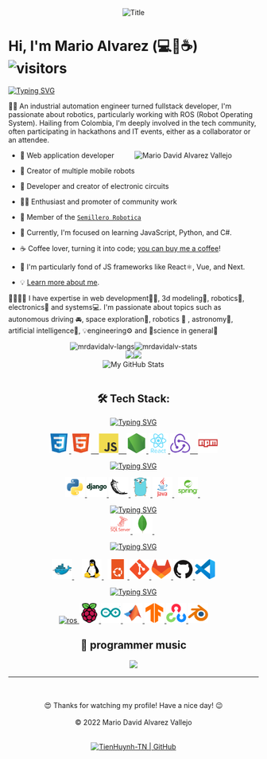 <div align="center"><img src="https://readme-typing-svg.herokuapp.com?font=Architects+Daughter&color=%2338C2FF&size=50&center=true&vCenter=true&height=60&width=600&lines=Hey!+I'm+MrDavidAlv;Welcome+to+my+profile!" alt="Title"></img></div>


# Hi, I'm Mario Alvarez (💻💖☕)   ![visitors](https://visitor-badge.laobi.icu/badge?page_id=mrdavidalv)


[![Typing SVG](https://readme-typing-svg.herokuapp.com?font=comfortaa&color=016EEA&size=24&width=500&lines=FullStack+Developer;Autonomous+robot+creator)](https://git.io/typing-svg)


👨‍💻 An industrial automation engineer turned fullstack developer, I'm passionate about robotics, particularly working with ROS (Robot Operating System). Hailing from Colombia, I'm deeply involved in the tech community, often participating in hackathons and IT events, either as a collaborator or an attendee.

<!-- markdownlint-disable MD033 -->
<a href="https://app.daily.dev/mrdavidalv"><img src="https://api.daily.dev/devcards/5a94b097814e4d6499823ad6d1ecf835.png?r=duu" width="250" align="right"  alt="Mario David Alvarez Vallejo"/></a>
<!-- markdownlint-enable MD033 -->

- 💝 Web application developer
- 💼 Creator of multiple mobile robots
- 💼 Developer and creator of electronic circuits
- 👨‍🔬 Enthusiast and promoter of community work
- 💞 Member of the [`Semillero Robotica`](https://github.com/TadeoRoboticsGroup)

- 🔏 Currently, I'm focused on learning JavaScript, Python, and C#.
- ☕ Coffee lover, turning it into code; [you can buy me a coffee](https://buymeacoff.ee/mrdavidalv)!
- 🎯 I'm particularly fond of JS frameworks like React⚛️, Vue, and Next.
- 💡 [Learn more about me](https://bio.link/mrdavidalv).

:hugs::muscle:🤓:seedling:
 I have expertise in web development👨‍💻, 3d modeling:nazar_amulet:, robotics:robot:, electronics:electric_plug: and systems:computer:. 
I'm passionate about topics such as autonomous driving :oncoming_automobile:, space exploration:rocket:, robotics	:mechanical_arm: , astronomy:telescope:, artificial intelligence:space_invader:, :bulb:engineering:gear: and :microscope:science in general:dna:


 
 
 <div align="center">
<img height="150em" src="https://github-readme-stats.vercel.app/api/top-langs/?username=mrdavidalv&layout=compact&show_icon=true&theme=algolia&hide_border=true" alt="mrdavidalv-langs"/><img height="150em" src="https://github-readme-stats.vercel.app/api/?username=mrdavidalv&layout=compact&show_icon=true&theme=algolia&hide_border=true" alt="mrdavidalv-stats"/>
</div>


<div align="center">
<img src="http://github-readme-streak-stats.herokuapp.com?user=mrdavidalv&theme=algolia&background=0d1117&hide_border=true" /><img src="https://activity-graph.herokuapp.com/graph?username=mrdavidalv&theme=react-dark&hide_border=true"/>

<div align="center">
<img src="https://user-images.githubusercontent.com/44630882/173249286-02d3dd8e-f6da-482b-831e-b138352ecab2.svg#gh-ligth-mode-only&theme=algolia&background=0d1117&hide_border=true" alt="My GitHub Stats"/>	
</div>

<br>
  

## 🛠️ Tech Stack:

<div>
	
[![Typing SVG](https://readme-typing-svg.herokuapp.com?font=comfortaa&color=016EEA&size=24&width=500&lines=Frontend)](https://git.io/typing-svg)<br>
	
<a href="https://www.w3.org/Style/CSS/" target="_blank">
<img src="https://github.com/devicons/devicon/blob/master/icons/css3/css3-original.svg"  title="CSS3" alt="CSS" width="40" height="40"/>
</a>	
<a href="https://www.w3.org/html/" target="_blank">
<img src="https://github.com/devicons/devicon/blob/master/icons/html5/html5-original.svg" title="HTML5" alt="HTML" width="40" height="40"/>&nbsp;&nbsp;&nbsp;
</a>	
<!--img src="https://github.com/devicons/devicon/blob/master/icons/typescript/typescript-original.svg" title="Typescript" alt="Typescript" width="40" height="40"/-->
	
<a href="https://www.javascript.com/" target="_blank">
<img src="https://github.com/devicons/devicon/blob/master/icons/javascript/javascript-original.svg" title="JavaScript" alt="JavaScript" width="40" height="40"/>&nbsp;&nbsp;&nbsp;
</a>	
	
<a href="https://nodejs.org/es" target="_blank">
<img src="https://github.com/devicons/devicon/blob/master/icons/nodejs/nodejs-original.svg" title="NodeJS" alt="NodeJS" width="40" height="40"/>
</a>
	
<a href="https://react.dev/" target="_blank">
<img src="https://github.com/devicons/devicon/blob/master/icons/react/react-original-wordmark.svg" title="React" alt="React" width="40" height="40"/>
</a>
<a href="https://redux.js.org/" target="_blank">
<img src="https://github.com/devicons/devicon/blob/master/icons/redux/redux-original.svg" title="Redux" alt="Redux " width="40" height="40"/>&nbsp;&nbsp;&nbsp; 
</a>
<a href="https://www.npmjs.com/" target="_blank">
<img src="https://github.com/devicons/devicon/blob/master/icons/npm/npm-original-wordmark.svg"  title="npm" alt="npm" width="40" height="40"/>
</a>
<br>
	
	
[![Typing SVG](https://readme-typing-svg.herokuapp.com?font=comfortaa&color=016EEA&size=24&width=500&lines=Backend)](https://git.io/typing-svg)<br>
	
<a href="https://www.python.org/" target="_blank">
<img src="https://github.com/devicons/devicon/blob/master/icons/python/python-original.svg" title="django" alt="django" width="40" height="40"/>
</a>
<a href="https://www.djangoproject.com/" target="_blank">
<img src="https://github.com/devicons/devicon/blob/master/icons/django/django-plain-wordmark.svg" title="flask" alt="flask" width="40" height="40"/>
</a>
<a href="https://flask.palletsprojects.com/en/2.1.x/" target="_blank">
<img src="https://github.com/devicons/devicon/blob/master/icons/flask/flask-original.svg" title="flask" alt="flask" width="40" height="40"/>
</a>
<a href="https://golang.org/" target="_blank">
<img src="https://github.com/devicons/devicon/blob/master/icons/go/go-original.svg" title="go" alt="go" width="40" height="40"/>
</a>
<a href="https://www.java.com/" target="_blank">
<img src="https://github.com/devicons/devicon/blob/master/icons/java/java-original-wordmark.svg" title="Java" alt="Java" width="40" height="40"/>
</a>&nbsp;
<a href="https://spring.io/projects/spring-boot" target="_blank">
<img src="https://github.com/devicons/devicon/blob/master/icons/spring/spring-original-wordmark.svg" title="Spring" alt="Spring" width="40" height="40"/>
</a>&nbsp;
<br>

	
[![Typing SVG](https://readme-typing-svg.herokuapp.com?font=comfortaa&color=016EEA&size=24&width=500&lines=DataBase)](https://git.io/typing-svg)<br>
<a href="https://www.microsoft.com/en-us/sql-server" target="_blank">
<img src="https://github.com/devicons/devicon/blob/master/icons/microsoftsqlserver/microsoftsqlserver-plain-wordmark.svg" title="microsoftsqlserver" alt="microsoftsqlserver" width="40" height="40"/>
</a>
<a href="https://www.mongodb.com/" target="_blank">
<img src="https://github.com/devicons/devicon/blob/master/icons/mongodb/mongodb-original.svg" title="mongodb" alt="mongodb" width="40" height="40"/>
</a>&nbsp;
<br>

	
[![Typing SVG](https://readme-typing-svg.herokuapp.com?font=comfortaa&color=016EEA&size=24&width=500&lines=Basic)](https://git.io/typing-svg)<br>	
<a href="https://www.docker.com/" target="_blank">
<img src="https://github.com/devicons/devicon/blob/master/icons/docker/docker-original.svg" title="Docker" alt="Docker" width="40" height="40"/>
</a>
&nbsp;&nbsp;&nbsp;
<a href="https://www.linux.org/" target="_blank">
<img src="https://github.com/devicons/devicon/blob/master/icons/linux/linux-original.svg" title="linux" alt="linux" width="40" height="40"/>
</a>
&nbsp;
<a href="https://ubuntu.com/" target="_blank">
<img src="https://github.com/devicons/devicon/blob/master/icons/ubuntu/ubuntu-plain.svg" title="Ubuntu" alt="Ubuntu" width="40" height="40"/>
</a>
<a href="https://git-scm.com/" target="_blank">
<img src="https://github.com/devicons/devicon/blob/master/icons/git/git-original.svg" title="Git" alt="Git" width="40" height="40"/>
</a>
<a href="https://about.gitlab.com/" target="_blank">
<img src="https://github.com/devicons/devicon/blob/master/icons/gitlab/gitlab-original.svg" title="gitlab" alt="gitlab" width="40" height="40"/>
</a>
<a href="https://github.com/" target="_blank">
<img src="https://github.com/devicons/devicon/blob/master/icons/github/github-original.svg" title="github" alt="github" width="40" height="40"/>
</a>
<a href="https://code.visualstudio.com/" target="_blank">
<img src="https://github.com/devicons/devicon/blob/master/icons/vscode/vscode-original.svg" title="vscode" alt="vscode" width="40" height="40"/>
</a>
<br>
	
	
[![Typing SVG](https://readme-typing-svg.herokuapp.com?font=comfortaa&color=016EEA&size=24&width=500&lines=Robotics)](https://git.io/typing-svg)<br>
	
<a href="http://www.ros.org/" target="_blank">
<img src="https://upload.wikimedia.org/wikipedia/commons/b/bb/Ros_logo.svg" title="ros" alt="ros" width="80" height="40"/>
</a>
<a href="https://www.raspberrypi.org/" target="_blank">
<img src="https://github.com/devicons/devicon/blob/master/icons/raspberrypi/raspberrypi-original.svg" title="arduino" alt="arduino" width="40" height="40"/>
</a>
<a href="https://www.arduino.cc/" target="_blank">
<img src="https://github.com/devicons/devicon/blob/master/icons/arduino/arduino-original.svg" title="RaspberryPi" alt="RaspberryPi" width="40" height="40"/>
</a>
<a href="https://www.mathworks.com/products/matlab.html" target="_blank">
<img src="https://github.com/devicons/devicon/blob/master/icons/matlab/matlab-original.svg" title="matlab" alt="matlab" width="40" height="40"/>
</a>
<a href="https://www.tensorflow.org/" target="_blank">
<img src="https://github.com/devicons/devicon/blob/master/icons/tensorflow/tensorflow-original.svg" title="TensorFlow" alt="TensorFlow" width="40" height="40"/>
</a>
<a href="https://opencv.org/" target="_blank">
<img src="https://github.com/devicons/devicon/blob/master/icons/opencv/opencv-original.svg" title="opencv" alt="opencv" width="40" height="40"/>
</a>
<a href="https://www.blender.org/" target="_blank">
<img src="https://github.com/devicons/devicon/blob/master/icons/blender/blender-original.svg" title="blender" alt="blender" width="40" height="40"/>
</a>
	
</div>




## 🎵 programmer music
	
<div id="header" align="center">
<img src="https://media.giphy.com/media/M9gbBd9nbDrOTu1Mqx/giphy.gif" width="100"/>
	
	
</div>

<!--
## 🍀 Sponsors and Supporters

[![BuyMeaCoffee](https://img.shields.io/badge/Buymeacoffee-%23FFDD00.svg?&style=for-the-badge&logo=buy-me-a-coffee&logoColor=black)](https://buymeacoff.ee/mrdavidalv)

and **you**... [buy me a coffee](https://bmc.xyz/mrdavidalv) if you love what I do!
-->
---
	
<div align="center">
	
<!-- ![Github Trophy](https://github-profile-trophy.vercel.app/?username=mrdavidalv&width="5"&height="5") -->
	
<br><br> 
  :heart_eyes: Thanks for watching my profile! Have a nice day! :wink: <br/>  
  &copy; 2022 Mario David Alvarez Vallejo
</div>
<br>
<a href="https://profile-summary-for-github.herokuapp.com/user/mrdavidalv" target="_blank"><img align="center" alt="TienHuynh-TN | GitHub" width="26px" src="https://upload.wikimedia.org/wikipedia/commons/thumb/a/ae/Github-desktop-logo-symbol.svg/1024px-Github-desktop-logo-symbol.svg.png" /></a>
